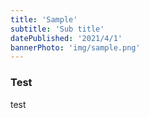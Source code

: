 ```yaml
---
title: 'Sample'
subtitle: 'Sub title'
datePublished: '2021/4/1'
bannerPhoto: 'img/sample.png'
---
```


### Test
test
